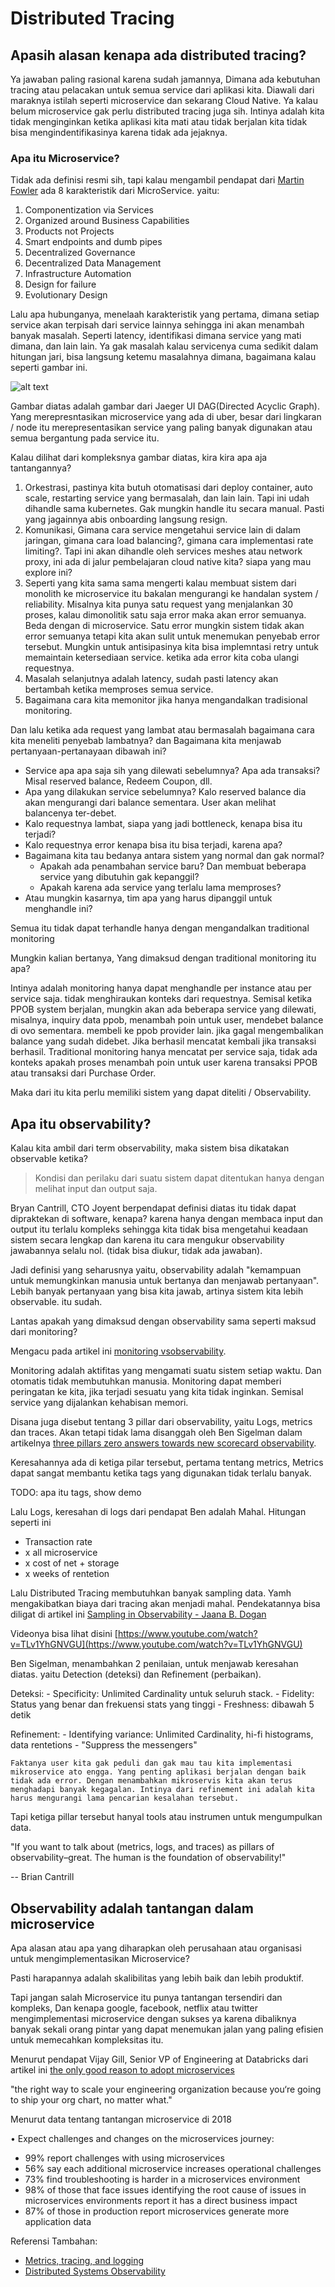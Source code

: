 # Distributed Tracing


## Apasih alasan kenapa ada distributed tracing?

Ya jawaban paling rasional karena sudah jamannya, Dimana ada kebutuhan tracing atau pelacakan untuk semua service dari aplikasi kita. Diawali dari maraknya istilah seperti microservice dan sekarang Cloud Native. Ya kalau belum microservice gak perlu distributed tracing juga sih.
Intinya adalah kita tidak menginginkan ketika aplikasi kita mati atau tidak berjalan kita tidak bisa mengindentifikasinya karena tidak ada jejaknya.

### Apa itu Microservice?

Tidak ada definisi resmi sih, tapi kalau mengambil pendapat dari [Martin Fowler](https://martinfowler.com/articles/microservices.html) ada 8 karakteristik dari MicroService. yaitu:

1. Componentization via Services
2. Organized around Business Capabilities
3. Products not Projects
4. Smart endpoints and dumb pipes
5. Decentralized Governance
6. Decentralized Data Management
7. Infrastructure Automation
8. Design for failure
9. Evolutionary Design

Lalu apa hubunganya, menelaah karakteristik yang pertama, dimana setiap service akan terpisah dari service lainnya sehingga ini akan menambah banyak masalah. Seperti latency, identifikasi dimana service yang mati dimana, dan lain lain. Ya gak masalah kalau servicenya cuma sedikit dalam hitungan jari, bisa langsung ketemu masalahnya dimana, bagaimana kalau seperti gambar ini.

![alt text](/Distributed%20Tracing/images/visual-uber-microservice.jpg "Gambar dari buku mastering distributed tracing")

Gambar diatas adalah gambar dari Jaeger UI DAG(Directed Acyclic Graph). Yang merepresntasikan microservice yang ada di uber, besar dari lingkaran / node itu merepresentasikan service yang paling banyak digunakan atau semua bergantung pada service itu.

Kalau dilihat dari kompleksnya gambar diatas, kira kira apa aja tantangannya?

1. Orkestrasi, pastinya kita butuh otomatisasi dari deploy container, auto scale, restarting service yang bermasalah, dan lain lain. Tapi ini udah dihandle sama kubernetes. Gak mungkin handle itu secara manual. Pasti yang jagainnya abis onboarding langsung resign.
2. Komunikasi, Gimana cara service mengetahui service lain di dalam jaringan, gimana cara load balancing?, gimana cara implementasi rate limiting?. Tapi ini akan dihandle oleh services meshes atau network proxy, ini ada di jalur pembelajaran cloud native kita? siapa yang mau explore ini?
3. Seperti yang kita sama sama mengerti kalau membuat sistem dari monolith ke microservice itu bakalan mengurangi ke handalan system / reliability. Misalnya kita punya satu request yang menjalankan 30 proses, kalau dimonolitik satu saja error maka akan error semuanya. Beda dengan di microservice. Satu error mungkin sistem tidak akan error semuanya tetapi kita akan sulit untuk menemukan penyebab error tersebut. Mungkin untuk antisipasinya kita bisa implemntasi retry untuk memaintain ketersediaan service. ketika ada error kita coba ulangi requestnya.
4. Masalah selanjutnya adalah latency, sudah pasti latency akan bertambah ketika memproses semua service.
5. Bagaimana cara kita memonitor jika hanya mengandalkan tradisional monitoring.

Dan lalu ketika ada request yang lambat atau bermasalah bagaimana cara kita meneliti penyebab lambatnya? dan Bagaimana kita menjawab pertanyaan-pertanayaan dibawah ini?

- Service apa apa saja sih yang dilewati sebelumnya? Apa ada transaksi? Misal reserved balance, Redeem Coupon, dll.
- Apa yang dilakukan service sebelumnya? Kalo reserved balance dia akan mengurangi dari balance sementara. User akan melihat balancenya ter-debet.
- Kalo requestnya lambat, siapa yang jadi bottleneck, kenapa bisa itu terjadi?
- Kalo requestnya error kenapa bisa itu bisa terjadi, karena apa?
- Bagaimana kita tau bedanya antara sistem yang normal dan gak normal?
  - Apakah ada penambahan service baru? Dan membuat beberapa service yang dibutuhin gak kepanggil?
  - Apakah karena ada service yang terlalu lama memproses?
- Atau mungkin kasarnya, tim apa yang harus dipanggil untuk menghandle ini?

Semua itu tidak dapat terhandle hanya dengan mengandalkan traditional monitoring

Mungkin kalian bertanya, Yang dimaksud dengan traditional monitoring itu apa?

Intinya adalah monitoring hanya dapat menghandle per instance atau per service saja. tidak menghiraukan konteks dari requestnya. Semisal ketika PPOB system berjalan, mungkin akan ada beberapa service yang dilewati, misalnya, inquiry data ppob, menambah poin untuk user, mendebet balance di ovo sementara. membeli ke ppob provider lain. jika gagal mengembalikan balance yang sudah didebet. Jika berhasil mencatat kembali jika transaksi berhasil. Traditional monitoring hanya mencatat per service saja, tidak ada konteks apakah proses menambah poin untuk user karena transaksi PPOB atau transaksi dari Purchase Order.

Maka dari itu kita perlu memiliki sistem yang dapat diteliti / Observability.

## Apa itu observability?

Kalau kita ambil dari term observability, maka sistem bisa dikatakan observable ketika?

> Kondisi dan perilaku dari suatu sistem dapat ditentukan hanya dengan melihat input dan output saja.

Bryan Cantrill, CTO Joyent berpendapat definisi diatas itu tidak dapat dipraktekan di software, kenapa? karena hanya dengan membaca input dan output itu terlalu kompleks sehingga kita tidak bisa mengetahui keadaan sistem secara lengkap dan karena itu cara mengukur observability jawabannya selalu nol. (tidak bisa diukur, tidak ada jawaban).

Jadi definisi yang seharusnya yaitu, observability adalah "kemampuan untuk memungkinkan manusia untuk bertanya dan menjawab pertanyaan". Lebih banyak pertanyaan yang bisa kita jawab, artinya sistem kita lebih observable. itu sudah.

Lantas apakah yang dimaksud dengan observability sama seperti maksud dari monitoring?

Mengacu pada artikel ini [monitoring vsobservability](https://www.fastly.com/blog/monitoring-vs-observability).

Monitoring adalah aktifitas yang mengamati suatu sistem setiap waktu. Dan otomatis tidak membutuhkan manusia. Monitoring dapat memberi peringatan ke kita, jika terjadi sesuatu yang kita tidak inginkan. Semisal service yang dijalankan kehabisan memori. 

Disana juga disebut tentang 3 pillar dari observability, yaitu Logs, metrics dan traces. Akan tetapi tidak lama disanggah oleh Ben Sigelman dalam artikelnya [three pillars zero answers towards new scorecard observability](https://lightstep.com/blog/three-pillars-zero-answers-towards-new-scorecard-observability/).

Keresahannya ada di ketiga pilar tersebut, pertama tentang metrics, Metrics dapat sangat membantu ketika tags yang digunakan tidak terlalu banyak.

TODO: apa itu tags, show demo

Lalu Logs, keresahan di logs dari pendapat Ben adalah Mahal. Hitungan seperti ini

- Transaction rate
- x all microservice
- x cost of net + storage
- x weeks of rentetion

Lalu Distributed Tracing membutuhkan banyak sampling data. Yamh mengakibatkan biaya dari tracing akan menjadi mahal. Pendekatannya bisa diligat di artikel ini [Sampling in Observability - Jaana B. Dogan](https://medium.com/observability/sampling-in-observability-db0142cdda5b)

Videonya bisa lihat disini [https://www.youtube.com/watch?v=TLv1YhGNVGU](https://www.youtube.com/watch?v=TLv1YhGNVGU)

Ben Sigelman, menambahkan 2 penilaian, untuk menjawab keresahan diatas. yaitu Detection (deteksi) dan Refinement (perbaikan).

Deteksi:
    - Specificity: Unlimited Cardinality untuk seluruh stack.
    - Fidelity: Status yang benar dan frekuensi stats yang tinggi
    - Freshness: dibawah 5 detik

Refinement:
    - Identifying variance: Unlimited Cardinality, hi-fi histograms, data rentetions
    - "Suppress the messengers"

    Faktanya user kita gak peduli dan gak mau tau kita implementasi mikroservice ato engga. Yang penting aplikasi berjalan dengan baik tidak ada error. Dengan menambahkan mikroservis kita akan terus menghadapi banyak kegagalan. Intinya dari refinement ini adalah kita harus mengurangi lama pencarian kesalahan tersebut.

Tapi ketiga pillar tersebut hanyal tools atau instrumen untuk mengumpulkan data.

"If you want to talk about (metrics, logs, and traces) as pillars of observability–great.
The human is the foundation of observability!"

-- Brian Cantrill

## Observability adalah tantangan dalam microservice

Apa alasan atau apa yang diharapkan oleh perusahaan atau organisasi untuk mengimplementasikan Microservice?

Pasti harapannya adalah skalibilitas yang lebih baik dan lebih produktif.

Tapi jangan salah Microservice itu punya tantangan tersendiri dan kompleks, Dan kenapa google, facebook, netflix atau twitter mengimplementasi microservice dengan sukses ya karena dibaliknya banyak sekali orang pintar yang dapat menemukan  jalan yang paling efisien untuk memecahkan kompleksitas itu.

Menurut pendapat Vijay Gill, Senior VP of Engineering at Databricks dari artikel ini [the only good reason to adopt microservices](https://lightstep.com/blog/the-only-good-reason-to-adopt-microservices/)

"the right way to scale your engineering organization because you‘re going to ship your org chart, no matter what."

Menurut data tentang tantangan microservice di 2018

• Expect challenges and changes on the microservices journey:

   - 99% report challenges with using microservices
   - 56% say each additional microservice increases operational challenges
   - 73% find troubleshooting is harder in a microservices environment
   - 98% of those that face issues identifying the root cause of issues in microservices environments report it has a
   direct business impact
   - 87% of those in production report microservices generate more application data

Referensi Tambahan:

- [Metrics, tracing, and logging](https://peter.bourgon.org/blog/2017/02/21/metrics-tracing-and-logging.html)
- [Distributed Systems Observability](https://learning.oreilly.com/library/view/distributed-systems-observability/9781492033431/ch04.html)
